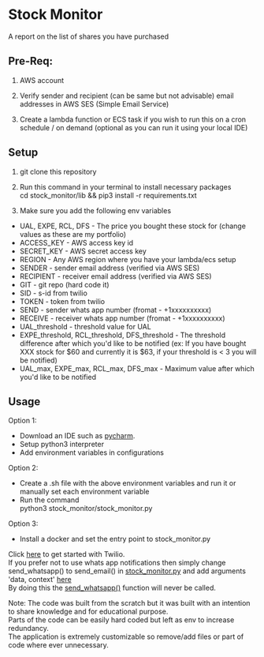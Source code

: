 # Stock Monitor
A report on the list of shares you have purchased

## Pre-Req:

1. AWS account

2. Verify sender and recipient (can be same but not advisable) email addresses in AWS SES (Simple Email Service)

3. Create a lambda function or ECS task if you wish to run this on a cron schedule / on demand (optional as you can run it using your local IDE)

## Setup

1. git clone this repository

2. Run this command in your terminal to install necessary packages<br/>cd stock_monitor/lib && pip3 install -r requirements.txt

2. Make sure you add the following env variables
* UAL, EXPE, RCL, DFS - The price you bought these stock for (change values as these are my portfolio)
* ACCESS_KEY - AWS access key id
* SECRET_KEY - AWS secret access key
* REGION - Any AWS region where you have your lambda/ecs setup
* SENDER - sender email address (verified via AWS SES)
* RECIPIENT - receiver email address (verified via AWS SES)
* GIT - git repo (hard code it)
* SID - s-id from twilio
* TOKEN - token from twilio
* SEND - sender whats app number (fromat - +1xxxxxxxxxx)
* RECEIVE - receiver whats app number (fromat - +1xxxxxxxxxx)
* UAL_threshold - threshold value for UAL
* EXPE_threshold, RCL_threshold, DFS_threshold - The threshold difference after which you'd like to be notified (ex: If you have bought XXX stock for $60 and currently it is $63, if your threshold is < 3 you will be notified)
* UAL_max, EXPE_max, RCL_max, DFS_max - Maximum value after which you'd like to be notified

## Usage

Option 1:
  * Download an IDE such as [pycharm](https://www.jetbrains.com/pycharm/download/download-thanks.html).
  * Setup python3 interpreter
  * Add environment variables in configurations
  
Option 2:
  * Create a .sh file with the above environment variables and run it or manually set each environment variable
  * Run the command<br/>python3 stock_monitor/stock_monitor.py
  
Option 3:
  * Install a docker and set the entry point to stock_monitor.py

Click [here](https://www.twilio.com/docs/whatsapp/quickstart/python) to get started with Twilio.<br/>If you prefer not to use whats app notifications then simply change send_whatsapp() to send_email() in [stock_monitor.py](https://github.com/vignesh1793/stock_monitor/blob/master/stock_monitor.py#L92) and add arguments 'data, context' [here](https://github.com/vignesh1793/stock_monitor/blob/master/stock_monitor.py#L51)<br/>By doing this the [send_whatsapp()](https://github.com/vignesh1793/stock_monitor/blob/master/stock_monitor.py#L62-L76) function will never be called.


Note: The code was built from the scratch but it was built with an intention to share knowledge and for educational purpose.<br/>Parts of the code can be easily hard coded but left as env to increase redundancy.<br/>The application is extremely customizable so remove/add files or part of code where ever unnecessary.
